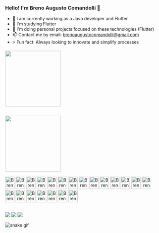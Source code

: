 ### Hello! I'm Breno Augusto Comandolli 👋

- 🔭 I am currently working as a Java developer and Flutter
- 🌱 I'm studying Flutter
- 👯 I'm doing personal projects focused on these technologies (Flutter)
- 📫 Contact me by email: brenoaugustocomandolli@gmail.com
- ⚡ Fun fact: Always looking to innovate and simplify processes

<div>
    <a href="https://github.com/BrenoAugustoComandolli">
    <img height="180em" src="https://github-readme-stats.vercel.app/api?username=BrenoAugustoComandolli&show_icons=true&theme=dracula&include_all_commits=true&count_private=true&title_color=2288dd&icon_color=2288dd&border_color=2288dd&locale=en">
<div>
     
 ##
    
<div>
    <img height="180em" src="https://github-readme-stats.vercel.app/api/top-langs/?username=BrenoAugustoComandolli&layout=compact&langs_count=10&theme=dracula&title_color=2288dd&border_color=2288dd&locale=en">
</div>
    
<div style="display: inline-block"><br>
   <img style="text-align: center" alt="Breno-Js" height="40" width="30" src="https://icongr.am/devicon/javascript-original.svg?size=82&color=2288dd">
   <img style="text-align: center" alt="Breno-Node" height="40" width="30" src="https://icongr.am/devicon/nodejs-original.svg?size=82&color=2288dd">
   <img style="text-align: center" alt="Breno-React" height="40" width="30" src="https://icongr.am/devicon/react-original.svg?size=82&color=2288dd">
   <img style="text-align: center" alt="Breno-Jquery" height="40" width="30" src="https://icongr.am/devicon/jquery-original.svg?size=82&color=2288dd">
   <img style="text-align: center" alt="Breno-html" height="40" width="30" src="https://icongr.am/devicon/html5-original.svg?size=82&color=2288dd">
   <img style="text-align: center" alt="Breno-css" height="40" width="30" src="https://icongr.am/devicon/css3-original.svg?size=82&color=2288dd">
   <img style="text-align: center" alt="Breno-bootstrap" height="40" width="30" src="https://icongr.am/devicon/bootstrap-plain.svg?size=82&color=2288dd">
   <img style="text-align: center" alt="Breno-csharp" height="40" width="30" src="https://icongr.am/devicon/csharp-original.svg?size=82&color=2288dd">
   <img style="text-align: center" alt="Breno-Java" height="40" width="30" src="https://icongr.am/devicon/java-original.svg?size=82&color=2288dd">
   <img style="text-align: center" alt="Breno-mongo" height="40" width="30" src="https://icongr.am/devicon/mongodb-original.svg?size=82&color=2288dd">
   <img style="text-align: center" alt="Breno-my-sql" height="40" width="30" src="https://icongr.am/devicon/mysql-original.svg?size=82&color=2288dd">
   <img style="text-align: center" alt="Breno-postgres" height="40" width="30" src="https://icongr.am/devicon/postgresql-original.svg?size=82&color=2288dd">
   <img style="text-align: center" alt="Breno-redis" height="40" width="30" src="https://icongr.am/devicon/redis-original.svg?size=82&color=2288dd">
   <img style="text-align: center" alt="Breno-trello" height="40" width="30" src="https://icongr.am/devicon/trello-plain.svg?size=82&color=2288dd">
   <img style="text-align: center" alt="Breno-git" height="40" width="30" src="https://icongr.am/devicon/git-original.svg?size=82&color=2288dd">
   <img style="text-align: center" alt="Breno-gitlab" height="40" width="30" src="https://icongr.am/devicon/gitlab-original.svg?size=82&color=2288dd">
   <img style="text-align: center" alt="Breno-spring" height="40" width="30" src="https://cdn.jsdelivr.net/gh/devicons/devicon/icons/spring/spring-original.svg">
   <img style="text-align: center" alt="Breno-oracle" height="40" width="30" src="https://cdn.jsdelivr.net/gh/devicons/devicon/icons/oracle/oracle-original.svg">
   <img style="text-align: center" alt="Breno-flutter" height="40" width="30" src="https://cdn.jsdelivr.net/gh/devicons/devicon/icons/flutter/flutter-original.svg">
   <img style="text-align: center" alt="Breno-dart" height="40" width="30" src="https://cdn.jsdelivr.net/gh/devicons/devicon/icons/dart/dart-original.svg">
   <img style="text-align: center" alt="Breno-docker" height="40" width="30" src="https://cdn.jsdelivr.net/gh/devicons/devicon/icons/docker/docker-original.svg">
  </div>
  
  ##
  
  <div>
    <a href="https://www.linkedin.com/in/breno-augusto-comandolli-0217b5196/" target="_blank"><img src="https://img.shields.io/badge/LinkedIn-0077B5?style=for-the-badge&logo=linkedin&logoColor=white" target="_blank"></a>
    <a href="mailto:brenoaugustocomandolli@gmail.com" target="__blank"><img src="https://img.shields.io/badge/Gmail-D14836?style=for-the-badge&logo=gmail&logoColor=white" target="_blank"></a>
    <a href="https://www.instagram.com/comandolli_9/" target="_blank"><img src="https://img.shields.io/badge/Instagram-E4405F?style=for-the-badge&logo=instagram&logoColor=white" target="_blank"></a>
      
   ![snake gif](https://github.com/BrenoAugustoComandolli/BrenoAugustoComandolli/blob/output/github-contribution-grid-snake.svg)
</div>
